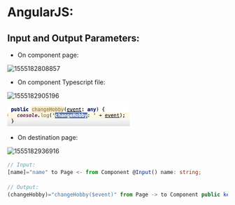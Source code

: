 # AngularJS:

## Input and Output Parameters:

- On component page:

![1555182808857](/home/codepianist/Code/github/topics/js/angular/imgs/1555182808857.png)

- On component Typescript file:

![1555182905196](/home/codepianist/Code/github/topics/js/angular/imgs/1555182905196.png)

![1555184503890](imgs/1555184503890.png)

- On destination page:

![1555182936916](/home/codepianist/Code/github/topics/js/angular/imgs/1555182936916.png)



```typescript
// Input:
[name]="name" to Page <- from Component @Input() name: string;

// Output:
(changeHobby)="changeHobby($event)" from Page -> to Component public keyUp(event: any){...}
```


